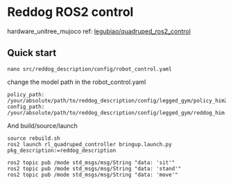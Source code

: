 # Reddog ROS2 control
hardware_unitree_mujoco ref: [legubiao/quadruped_ros2_control](https://github.com/legubiao/quadruped_ros2_control/tree/main/hardwares/hardware_unitree_mujoco)
## Quick start
```
nano src/reddog_description/config/robot_control.yaml
```
change the model path in the robot_control.yaml
```
policy_path: /your/absolute/path/to/reddog_description/config/legged_gym/policy_him2.pt
config_path: /your/absolute/path/to/reddog_description/config/legged_gym/reddog_him.yaml
```

And build/source/launch
```
source rebuild.sh
ros2 launch rl_quadruped_controller bringup.launch.py pkg_description:=reddog_description
```

```
ros2 topic pub /mode std_msgs/msg/String "data: 'sit'"
ros2 topic pub /mode std_msgs/msg/String "data: 'stand'"
ros2 topic pub /mode std_msgs/msg/String "data: 'move'"
```
